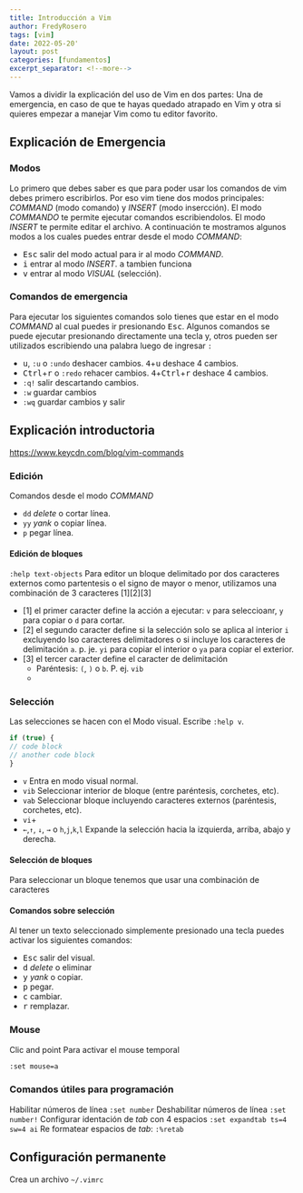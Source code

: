 ```yaml
---
title: Introducción a Vim
author: FredyRosero
tags: [vim]
date: 2022-05-20'
layout: post
categories: [fundamentos]
excerpt_separator: <!--more-->
---
```

Vamos a dividir la explicación del uso de Vim en dos partes: Una de emergencia, en caso de que te hayas quedado atrapado en Vim y otra si quieres empezar a manejar Vim como tu editor favorito.
 <!--more-->

## Explicación de Emergencia
### Modos
Lo primero que debes saber es que para poder usar los comandos de vim debes primero escribirlos. Por eso vim tiene dos modos principales: *COMMAND* (modo comando) y *INSERT* (modo insercción). El modo *COMMANDO* te permite ejecutar comandos escribiendolos. El modo *INSERT* te permite editar el archivo. A continuación te mostramos algunos modos a los cuales puedes entrar desde el modo *COMMAND*:
* <kbd>Esc</kbd> salir del modo actual para ir al modo *COMMAND*.
* <kbd>i</kbd> entrar al modo *INSERT*. <kbd>a</kbd> tambien funciona
* <kbd>v</kbd> entrar al modo *VISUAL* (selección).

### Comandos de emergencia
Para ejecutar los siguientes comandos solo tienes que estar en el modo *COMMAND* al cual puedes ir presionando <kbd>Esc</kbd>. Algunos comandos se puede ejecutar presionando directamente una tecla y, otros pueden ser utilizados escribiendo una palabra luego de ingresar `:`
* <kbd>u</kbd>, `:u` o `:undo` deshacer cambios. <kbd>4</kbd>+<kbd>u</kbd> deshace 4 cambios.
* <kbd>Ctrl</kbd>+<kbd>r</kbd> o `:redo` rehacer cambios. <kbd>4</kbd>+<kbd>Ctrl</kbd>+<kbd>r</kbd> deshace 4 cambios.
* `:q!` salir descartando cambios.
* `:w` guardar cambios
* `:wq` guardar cambios y salir

## Explicación introductoria
https://www.keycdn.com/blog/vim-commands

### Edición
Comandos desde el modo *COMMAND*
* `dd` *delete* o cortar línea.
* `yy` *yank* o copiar línea.
* `p` pegar línea.
#### Edición de bloques
`:help text-objects`
Para editor un bloque delimitado por dos caracteres externos como partentesis o el signo de mayor o menor, utilizamos una combinación de 3 caracteres [1][2][3]
* [1] el primer caracter define la acción a ejecutar: `v` para seleccioanr, `y` para copiar o `d` para cortar.
* [2] el segundo caracter define si la selección solo se aplica al interior `i` excluyendo lso caracteres delimitadores o si incluye los caracteres de delimitación `a`. p. je. `yi` para copiar el interior o `ya` para copiar el exterior.
* [3] el tercer caracter define el caracter de delimitación
  * Paréntesis: `(`, `)` o `b`. P. ej. `vib`
  * 

### Selección
Las selecciones se hacen con el Modo visual. Escribe `:help v`.
```javascript
if (true) {
// code block
// another code block
}
```
* `v` Entra en modo visual normal.
* `vib` Seleccionar interior de bloque (entre paréntesis, corchetes, etc).
* `vab` Seleccionar bloque incluyendo caracteres externos  (paréntesis, corchetes, etc).
* `vi`+
* `←`,`↑`, `↓`, `→` o `h`,`j`,`k`,`l` Expande la selección hacia la izquierda, arriba, abajo y derecha.
#### Selección de bloques
Para seleccionar un bloque tenemos que usar una combinación de caracteres

#### Comandos sobre selección
Al tener un texto seleccionado simplemente presionado una tecla puedes activar los siguientes comandos:
* <kbd>Esc</kbd> salir del visual.
* <kbd>d</kbd> *delete* o eliminar
* <kbd>y</kbd> *yank* o copiar. 
* <kbd>p</kbd> pegar. 
* <kbd>c</kbd> cambiar.
* <kbd>r</kbd> remplazar.
### Mouse
Clic and point
Para activar el mouse temporal
```bash
:set mouse=a
```
### Comandos útiles para programación
Habilitar números de línea `:set number`
Deshabilitar números de línea `:set number!`
Configurar identación de *tab* con 4 espacios `:set expandtab ts=4 sw=4 ai`
Re formatear espacios de *tab*: `:%retab`

## Configuración permanente
Crea un archivo `~/.vimrc`